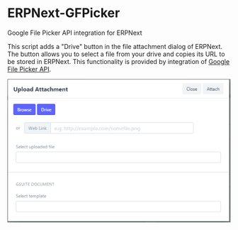 # ERPNext-GFPicker
Google File Picker API integration for ERPNext

This script adds a "Drive" button in the file attachment dialog of ERPNext. The button allows you to select a file from your drive and copies its URL to be stored in ERPNext. This functionality is provided by integration of <a href="https://developers.google.com/drive/api/v3/picker#:~:targetText=The%20Google%20picker%20is%20a,G%20Suite%20APIs%20for%20iOS.">Google File Picker API</a>.

<img src="https://raw.githubusercontent.com/osmansen/ERPNext-GFPicker/master/googleFilePicker.png">

